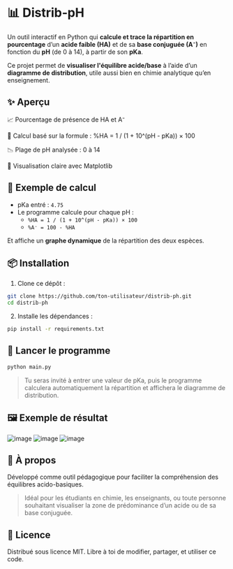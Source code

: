 # 📊 Distrib‑pH

Un outil interactif en Python qui **calcule et trace la répartition en pourcentage** d’un **acide faible (HA)** et de sa **base conjuguée (A⁻)** en fonction du **pH** (de 0 à 14), à partir de son **pKa**.

Ce projet permet de **visualiser l'équilibre acide/base** à l’aide d’un **diagramme de distribution**, utile aussi bien en chimie analytique qu’en enseignement.

## ✨ Aperçu

📈 Pourcentage de présence de HA et A⁻

🧪 Calcul basé sur la formule : %HA = 1 / (1 + 10^(pH - pKa)) × 100

📉 Plage de pH analysée : 0 à 14

🎨 Visualisation claire avec Matplotlib

## 🧠 Exemple de calcul

- pKa entré : `4.75`
- Le programme calcule pour chaque pH :
  - `%HA = 1 / (1 + 10^(pH - pKa)) × 100`
  - `%A⁻ = 100 - %HA`

Et affiche un **graphe dynamique** de la répartition des deux espèces.

## 📦 Installation

1. Clone ce dépôt :
```bash
git clone https://github.com/ton-utilisateur/distrib-ph.git
cd distrib-ph
```

2. Installe les dépendances :
```bash
pip install -r requirements.txt
```

## 🚀 Lancer le programme
```bash
python main.py
```

> Tu seras invité à entrer une valeur de pKa, puis le programme calculera automatiquement la répartition et affichera le diagramme de distribution.

## 🖼️ Exemple de résultat
![image](https://github.com/user-attachments/assets/d1c55e8a-2e4a-4e90-95b1-c3b6a561bf9d)
![image](https://github.com/user-attachments/assets/c7a89f36-e48b-4f76-ba32-5b9a03d9b4e4)
![image](https://github.com/user-attachments/assets/d250b3b9-01c0-4143-a5e5-c70d7dabc656)



## 📘 À propos

Développé comme outil pédagogique pour faciliter la compréhension des équilibres acido-basiques.

> Idéal pour les étudiants en chimie, les enseignants, ou toute personne souhaitant visualiser la zone de prédominance d’un acide ou de sa base conjuguée.

## 📝 Licence

Distribué sous licence MIT.
Libre à toi de modifier, partager, et utiliser ce code.
